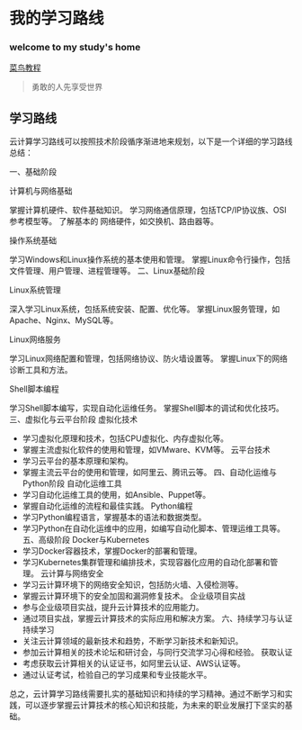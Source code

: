 # 我的学习路线
### welcome to my study's home
[菜鸟教程](https://www.runoob.com/)
> 勇敢的人先享受世界
## 学习路线
云计算学习路线可以按照技术阶段循序渐进地来规划，以下是一个详细的学习路线总结：

一、基础阶段

计算机与网络基础

掌握计算机硬件、软件基础知识。
学习网络通信原理，包括TCP/IP协议族、OSI参考模型等。
了解基本的 网络硬件，如交换机、路由器等。

操作系统基础

学习Windows和Linux操作系统的基本使用和管理。
掌握Linux命令行操作，包括文件管理、用户管理、进程管理等。
二、Linux基础阶段

Linux系统管理

深入学习Linux系统，包括系统安装、配置、优化等。
掌握Linux服务管理，如Apache、Nginx、MySQL等。

Linux网络服务

学习Linux网络配置和管理，包括网络协议、防火墙设置等。
掌握Linux下的网络诊断工具和方法。

Shell脚本编程

学习Shell脚本编写，实现自动化运维任务。
掌握Shell脚本的调试和优化技巧。
三、虚拟化与云平台阶段
虚拟化技术
* 学习虚拟化原理和技术，包括CPU虚拟化、内存虚拟化等。
* 掌握主流虚拟化软件的使用和管理，如VMware、KVM等。
云平台技术
* 学习云平台的基本原理和架构。
* 掌握主流云平台的使用和管理，如阿里云、腾讯云等。
四、自动化运维与Python阶段
自动化运维工具
* 学习自动化运维工具的使用，如Ansible、Puppet等。
* 掌握自动化运维的流程和最佳实践。
Python编程
* 学习Python编程语言，掌握基本的语法和数据类型。
* 学习Python在自动化运维中的应用，如编写自动化脚本、管理运维工具等。
五、高级阶段
Docker与Kubernetes
* 学习Docker容器技术，掌握Docker的部署和管理。
* 学习Kubernetes集群管理和编排技术，实现容器化应用的自动化部署和管理。
云计算与网络安全
* 学习云计算环境下的网络安全知识，包括防火墙、入侵检测等。
* 掌握云计算环境下的安全加固和漏洞修复技术。
企业级项目实战
* 参与企业级项目实战，提升云计算技术的应用能力。
* 通过项目实战，掌握云计算技术的实际应用和解决方案。
六、持续学习与认证
持续学习
* 关注云计算领域的最新技术和趋势，不断学习新技术和新知识。
* 参加云计算相关的技术论坛和研讨会，与同行交流学习心得和经验。
获取认证
* 考虑获取云计算相关的认证证书，如阿里云认证、AWS认证等。
* 通过认证考试，检验自己的学习成果和专业技能水平。

总之，云计算学习路线需要扎实的基础知识和持续的学习精神。通过不断学习和实践，可以逐步掌握云计算技术的核心知识和技能，为未来的职业发展打下坚实的基础。
